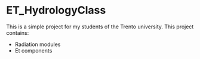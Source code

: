 # ET_HydrologyClass

This is a simple project for my students of the Trento university.
This project contains:
- Radiation modules
- Et components
